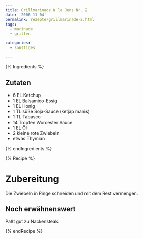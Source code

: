 ```yaml
---
title: Grillmarinade à la Jens Nr. 2
date: '2006-11-04'
permalink: rezepte/grillmarinade-2.html
tags:
  - marinade
  - grillen

categories:
  - sonstiges

---
```


{% Ingredients %}

## Zutaten

- 6 EL Ketchup
- 1 EL Balsamico-Essig
- 1 EL Honig
- 1 TL süße Soja-Sauce (ketjap manis)
- 1 TL Tabasco
- 14 Tropfen Worcester Sauce
- 1 EL Öl
- 2 kleine rote Zwiebeln
- etwas Thymian

{% endIngredients %}

{% Recipe %}

# Zubereitung

Die Zwiebeln in Ringe schneiden und mit dem Rest vermengen.

## Noch erwähnenswert

Paßt gut zu Nackensteak.

{% endRecipe %}

